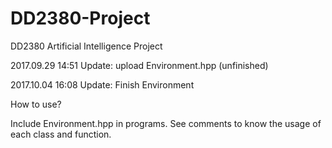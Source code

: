 # DD2380-Project
DD2380 Artificial Intelligence Project

2017.09.29 14:51 Update: upload Environment.hpp (unfinished)

2017.10.04 16:08 Update: Finish Environment

How to use?

Include Environment.hpp in programs. See comments to know the usage of each class and function.
